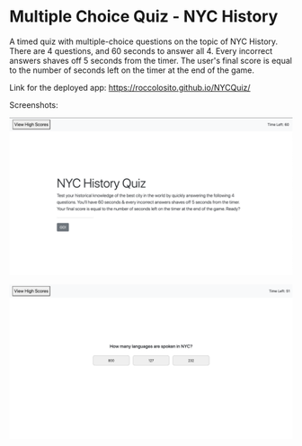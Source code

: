 # Multiple Choice Quiz - NYC History

A timed quiz with multiple-choice questions on the topic of NYC History. There are 4 questions, and 60 seconds to answer all 4. Every incorrect answers shaves off 5 seconds 
from the timer. The user's final score is equal to the number of seconds left on the timer at the end of the game. 

Link for the deployed app: https://roccolosito.github.io/NYCQuiz/

Screenshots:

![HomePage](./mdscreenshots/Homepage.png)

![Question](./mdscreenshots/Questions.png)

